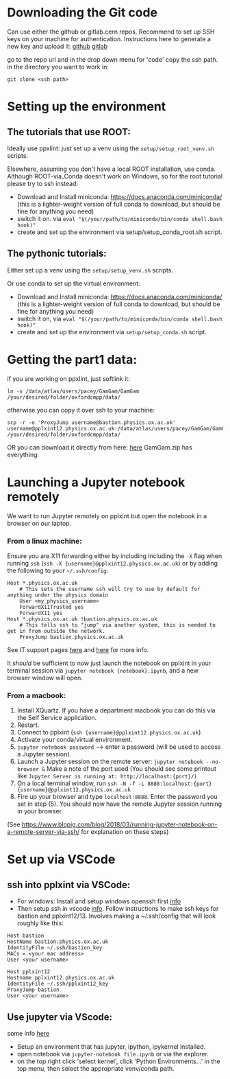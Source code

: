 # Downloading the Git code

Can use either the github or gitlab.cern repos.
Recommend to set up SSH keys on your machine for authentication. Instructions here to generate a new key and upload it: [github](https://docs.github.com/en/authentication/connecting-to-github-with-ssh) [gitlab](https://docs.gitlab.com/user/ssh/)

go to the repo url and in the drop down menu for 'code' copy the ssh path.
in the directory you want to work in:

```
git clone <ssh path>
```


# Setting up the environment

## The tutorials that use ROOT: 

Ideally use ppxlint: just set up a venv using the ```setup/setup_root_venv.sh``` scripts. 

Elsewhere, assuming you don't have a local ROOT installation, use conda. Although ROOT-via_Conda doesn't work on Windows, so for the root tutorial please try to ssh instead.
- Download and Install miniconda: https://docs.anaconda.com/miniconda/ (this is a lighter-weight version of full conda to download, but should be fine for anything you need)
- switch it on. via ```eval "$(/your/path/to/miniconda/bin/conda shell.bash hook)"```
- create and set up the environment via setup/setup_conda_root.sh script.

## The pythonic tutorials:

Either set up a venv using the ```setup/setup_venv.sh``` scripts. 

Or use conda to set up the virtual environment:
- Download and Install miniconda: https://docs.anaconda.com/miniconda/ (this is a lighter-weight version of full conda to download, but should be fine for anything you need)
- switch it on, via ```eval "$(/your/path/to/miniconda/bin/conda shell.bash hook)"```
- create and set up the environment via ```setup/setup_conda.sh``` script.

# Getting the part1 data:

if you are working on ppxlint, just softlink it:
```
ln -s /data/atlas/users/pacey/GamGam/GamGam /your/desired/folder/oxfordcmpp/data/ 
```
otherwise you can copy it over ssh to your machine:
```
scp -r -o 'ProxyJump username@bastion.physics.ox.ac.uk' username@pplxint12.physics.ox.ac.uk:/data/atlas/users/pacey/GamGam/GamGam /your/desired/folder/oxfordcmpp/data/
```

OR you can download it directly from here: [here](https://atlas-opendata.web.cern.ch/Legacy13TeV/) GamGam.zip has everything.

# Launching a Jupyter notebook remotely 
We want to run Jupyter remotely on pplxint but open the notebook in a browser on our laptop.

### From a linux machine:
Ensure you are X11 forwarding either by including including the `-X` flag when running `ssh` (`ssh -X {username}@pplxint12.physics.ox.ac.uk`) or by adding the following to your `~/.ssh/config`:
```
Host *.physics.ox.ac.uk
    # This sets the username ssh will try to use by default for anything under the physics domain
    User <my_physics_username>
    ForwardX11Trusted yes
    ForwardX11 yes
Host *.physics.ox.ac.uk !bastion.physics.ox.ac.uk
    # This tells ssh to "jump" via another system, this is needed to get in from outside the network.
    ProxyJump bastion.physics.ox.ac.uk
```
See IT support pages [here](https://itsupport.physics.ox.ac.uk/front/helpdesk.faq.php?id=1015) and [here](https://itsupport.physics.ox.ac.uk/front/helpdesk.faq.php?id=1097) for more info.

It *should* be sufficient to now just launch the notebook on pplxint in your terminal session via `jupyter notebook {notebook}.ipynb`, and a new browser window will open.

### From a macbook:

1) Install XQuartz. If you have a department macbook you can do this via the Self Service application.
2) Restart.
3) Connect to pplxint (`ssh {username}@pplxint12.physics.ox.ac.uk`)
4) Activate your conda/virtual environment.
5) `jupyter notebook password` --> enter a password (will be used to access a Jupyter session).
6) Launch a Jupyter session on the remote server: `jupyter notebook --no-browser &`
Make a note of the port used (You should see some printout like `Jupyter Server is running at: http://localhost:{port}/)`
7) On a local terminal window, run `ssh -N -f -L 8888:localhost:{port} {username}@pplxint12.physics.ox.ac.uk`
8) Fire up your browser and type `localhost:8888`. Enter the password you set in step (5). You should now have the remote Jupyter session running in your browser.

(See https://www.blopig.com/blog/2018/03/running-jupyter-notebook-on-a-remote-server-via-ssh/ for explanation on these steps)

# Set up via VSCode

## ssh into pplxint via VSCode:
- For windows: Install and setup windows openssh first [info](https://code.visualstudio.com/docs/remote/troubleshooting#_installing-a-supported-ssh-client)
- Then setup ssh in vscode [info](https://code.visualstudio.com/docs/remote/ssh). Follow instructions to make ssh keys for bastion and pplxint12/13.
  Involves making a ~/.ssh/config that will look roughly like this:
```
Host bastion
HostName bastion.physics.ox.ac.uk
IdentityFile ~/.ssh/bastion_key
MACs = <your mac address>
User <your username>

Host pplxint12
Hostname pplxint12.physics.ox.ac.uk
IdentityFile ~/.ssh/pplxint12_key
ProxyJump bastion
User <your username>
```

## Use jupyter via VScode:

some info [here](https://code.visualstudio.com/docs/datascience/jupyter-notebooks)
- Setup an environment that has jupyter, ipython, ipykernel installed.
- open notebook via ```jupyter-notebook file.ipynb``` or via the explorer.
- on the top right click 'select kernel', click 'Python Environments...' in the top menu, then select the appropriate venv/conda path.

